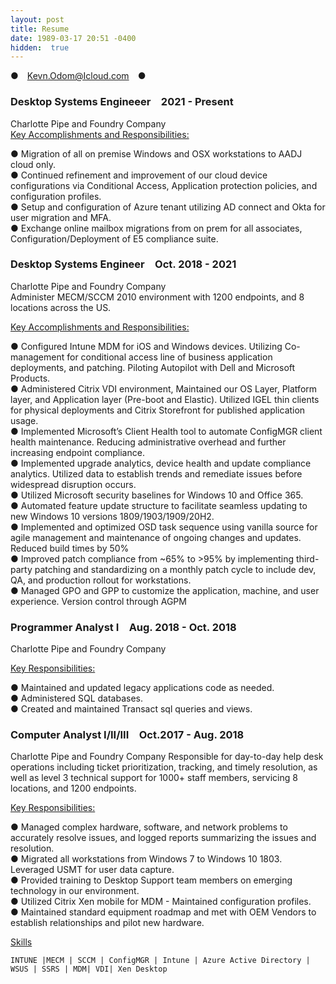 ```yaml
---
layout: post
title: Resume
date: 1989-03-17 20:51 -0400
hidden:  true
---
```

●&emsp;Kevn.Odom@Icloud.com&emsp;●

### Desktop Systems Engineeer&emsp;2021 - Present  
Charlotte Pipe and Foundry Company  
<ins> Key Accomplishments and Responsibilities: <ins>  

●	Migration of all on premise Windows and OSX workstations to AADJ cloud only.  
●	Continued refinement and improvement of our cloud device configurations via Conditional Access, Application protection policies, and configuration profiles.  
●	Setup and configuration of Azure tenant utilizing AD connect and Okta for user migration and MFA.  
●	Exchange online mailbox migrations from on prem for all associates, Configuration/Deployment of E5 compliance suite.  

	
### Desktop Systems Engineer&emsp;Oct. 2018 - 2021    
Charlotte Pipe and Foundry Company  
Administer MECM/SCCM 2010 environment with 1200 endpoints, and 8 locations across the US.  

<ins>Key Accomplishments and Responsibilities:<ins>  

●	Configured Intune MDM for iOS and Windows devices. Utilizing Co-management for conditional access line of business application deployments, and patching. Piloting Autopilot with Dell and Microsoft Products.  
●	Administered Citrix VDI environment, Maintained our OS Layer, Platform layer, and Application layer (Pre-boot and Elastic). Utilized IGEL thin clients for physical deployments and Citrix Storefront for published application usage.  
●	Implemented Microsoft’s Client Health tool to automate ConfigMGR client health maintenance. Reducing administrative overhead and further increasing endpoint compliance.   
●	Implemented upgrade analytics, device health and update compliance analytics. Utilized data to establish trends and remediate issues before widespread disruption occurs.  
●	Utilized Microsoft security baselines for Windows 10 and Office 365.  
●	Automated feature update structure to facilitate seamless updating to new Windows 10 versions 1809/1903/1909/20H2.  
●	Implemented and optimized OSD task sequence using vanilla source for agile management and maintenance of ongoing changes and updates. Reduced build times by 50%  
●	Improved patch compliance from ~65% to >95% by implementing third-party patching and standardizing on a monthly patch cycle to include dev, QA, and production rollout for workstations.  
●	Managed GPO and GPP to customize the application, machine, and user experience. Version control through AGPM  

### Programmer Analyst I&emsp;Aug. 2018 - Oct. 2018  
Charlotte Pipe and Foundry Company  

<ins>Key Responsibilities:<ins>  

●	Maintained and updated legacy applications code as needed.  
●	Administered SQL databases.  
●	Created and maintained Transact sql queries and views.   

### Computer Analyst I/II/III&emsp;Oct.2017 - Aug. 2018  
Charlotte Pipe and Foundry Company
Responsible for day-to-day help desk operations including ticket prioritization, tracking, and timely resolution, as well as level 3 technical support for 1000+ staff members, servicing 8 locations, and 1200 endpoints.  

<ins>Key Responsibilities:<ins>  

●	Managed complex hardware, software, and network problems to accurately resolve issues, and logged reports summarizing the issues and resolution.  
●	Migrated all workstations from Windows 7 to Windows 10 1803. Leveraged USMT for user data capture.  
●	Provided training to Desktop Support team members on emerging technology in our environment.  
●	Utilized Citrix Xen mobile for MDM - Maintained configuration profiles.  
●	Maintained standard equipment roadmap and met with OEM Vendors to establish relationships and pilot new hardware.  

<ins>Skills<ins>  

`INTUNE |MECM | SCCM | ConfigMGR | Intune | Azure Active Directory | WSUS | SSRS | MDM| VDI| Xen Desktop`
